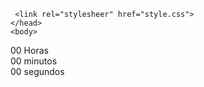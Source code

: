 <!DOCTYPE html>
  <html lang="pt-BR">
  <head>
    <meta charset="UTF-8">
    <meta http-equiv="X-AU-Compatible" content="IE-edge">
    <meta name="viewport" content="width=device-width", initial-scale=1.0>
    
     <link rel="stylesheer" href="style.css">
    </head>
    <body>
   <div class="relogio">   
    <div>    
      <span id="horas">00</span>
      <span class="tempo">Horas</span>
    </div>
    <div>
       <span id="minutos">00</span>
      <span class="tempo">minutos</span>
    </div>
    <div>
       <span id="segundos">00</span>
      <span class="tempo">segundos</span>
    </div>
    </div>
    <script src="index.js"></script>
  </body>
  </html>
    
